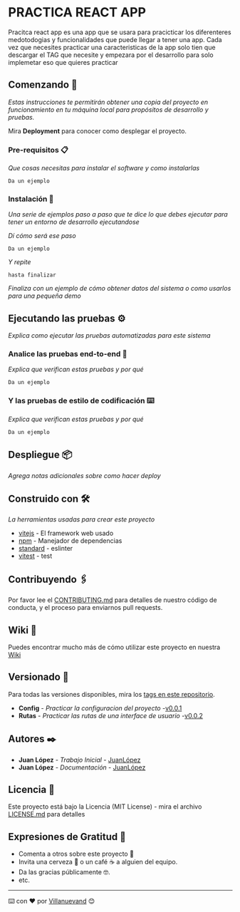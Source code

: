 # PRACTICA REACT APP

Pracitca react app es una app que se usara para pracicticar los diferenteres medotodogias y funcionalidades que puede llegar a tener una app. Cada vez que necesites practicar una caracteristicas de la app solo tien que descargar el TAG que necesite y empezara por el desarrollo para solo implemetar eso que quieres practicar

## Comenzando 🚀

_Estas instrucciones te permitirán obtener una copia del proyecto en funcionamiento en tu máquina local para propósitos de desarrollo y pruebas._

Mira **Deployment** para conocer como desplegar el proyecto.


### Pre-requisitos 📋

_Que cosas necesitas para instalar el software y como instalarlas_

```
Da un ejemplo
```

### Instalación 🔧

_Una serie de ejemplos paso a paso que te dice lo que debes ejecutar para tener un entorno de desarrollo ejecutandose_

_Dí cómo será ese paso_

```
Da un ejemplo
```

_Y repite_

```
hasta finalizar
```

_Finaliza con un ejemplo de cómo obtener datos del sistema o como usarlos para una pequeña demo_

## Ejecutando las pruebas ⚙️

_Explica como ejecutar las pruebas automatizadas para este sistema_

### Analice las pruebas end-to-end 🔩

_Explica que verifican estas pruebas y por qué_

```
Da un ejemplo
```

### Y las pruebas de estilo de codificación ⌨️

_Explica que verifican estas pruebas y por qué_

```
Da un ejemplo
```

## Despliegue 📦

_Agrega notas adicionales sobre como hacer deploy_

## Construido con 🛠️

_La herramientas usadas para crear este proyecto_

* [vitejs](https://vitejs.dev/) - El framework web usado
* [npm](https://www.npmjs.com/) - Manejador de dependencias
* [standard](https://github.com/standard/standard) - eslinter
* [vitest](https://vitest.dev/) - test 

## Contribuyendo 🖇️

Por favor lee el [CONTRIBUTING.md](https://gist.github.com/villanuevand/xxxxxx) para detalles de nuestro código de conducta, y el proceso para enviarnos pull requests.

## Wiki 📖

Puedes encontrar mucho más de cómo utilizar este proyecto en nuestra [Wiki](https://github.com/tu/proyecto/wiki)

## Versionado 📌

Para todas las versiones disponibles, mira los [tags en este repositorio](https://github.com/tu/proyecto/tags).

* **Config** - *Practicar la configuracion del proyecto* -[v0.0.1](https://github.com/Lopez089/practical_React_App/releases/tag/v0.0.1)
* **Rutas** - *Practicar las rutas de una interface de usuario* -[v0.0.2](https://github.com/Lopez089/practical_React_App/releases/tag/v0.0.2)

## Autores ✒️

* **Juan López** - *Trabajo Inicial* - [JuanLópez](https://juan-lopez-87.firebaseapp.com/)
* **Juan López** - *Documentación* - [JuanLópez](https://juan-lopez-87.firebaseapp.com/)


## Licencia 📄

Este proyecto está bajo la Licencia (MIT License) - mira el archivo [LICENSE.md](LICENSE.md) para detalles

## Expresiones de Gratitud 🎁

* Comenta a otros sobre este proyecto 📢
* Invita una cerveza 🍺 o un café ☕ a alguien del equipo. 
* Da las gracias públicamente 🤓.
* etc.



---
⌨️ con ❤️ por [Villanuevand](https://github.com/Villanuevand) 😊